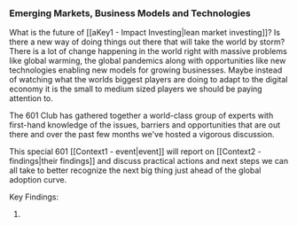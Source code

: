 ### Emerging Markets, Business Models and Technologies

What is the future of [[aKey1 - Impact Investing|lean market investing]]? Is there a new way of doing things out there that will take the world by storm? There is a lot of change happening in the world right with massive problems like global warming, the global pandemics along with  opportunities like new technologies enabling new models for growing businesses.  Maybe instead of watching what the worlds biggest players are doing to adapt to the digital economy it is the small to medium sized players we should be paying attention to. 

The 601 Club has gathered together a world-class group of experts with first-hand knowledge of the issues, barriers and opportunities that are out there and over the past few months we've hosted a vigorous discussion. 

This special 601 [[Context1 - event|event]] will report on [[Context2 - findings|their findings]] and discuss practical actions and next steps we can all take to better recognize the next big thing just  ahead of the global adoption curve.   

Key Findings: 

1) 
